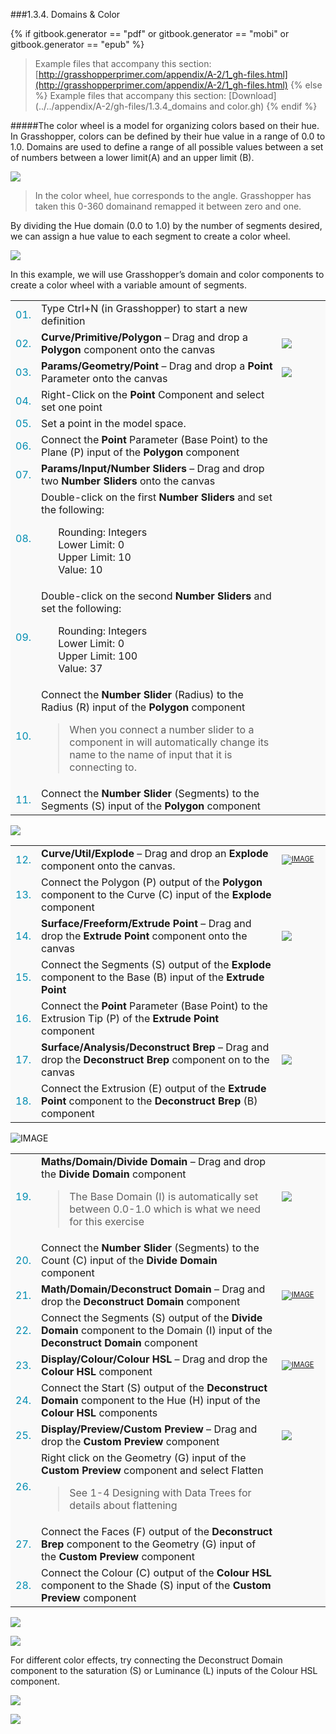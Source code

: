 <style>
td:nth-child(1) {color: #008DB2}
td:nth-child(3)	{font-size: 70%;width: 15%;}
td {background-color: #F9F9F9;}
thead {display: none}
</style>
###1.3.4. Domains & Color

{% if gitbook.generator == "pdf" or gitbook.generator == "mobi" or gitbook.generator == "epub" %}
>Example files that accompany this section: [http://grasshopperprimer.com/appendix/A-2/1_gh-files.html](http://grasshopperprimer.com/appendix/A-2/1_gh-files.html)
{% else %}
>Example files that accompany this section: [Download](../../appendix/A-2/gh-files/1.3.4_domains and color.gh)
{% endif %}

#####The color wheel is a model for organizing colors based on their hue. In Grasshopper, colors can be defined by their hue value in a range of 0.0 to 1.0. Domains are used to define a range of all possible values between a set of numbers between a lower limit(A) and an upper limit (B).

![](images/1-3-4/1-3-4_01-color-wheel.png)
>In the color wheel, hue corresponds to the angle. Grasshopper has taken this 0-360 domainand remapped it between zero and one.

By dividing the Hue domain (0.0 to 1.0) by the number of segments desired, we can assign a hue value to each segment to create a color wheel.

![](images/1-3-4/1-3-4_02-segmented-color-wheels.png)

In this example, we will use Grasshopper’s domain and color components to create a color wheel with a variable amount of segments.

||||
|--|--|--|
|01.| Type Ctrl+N (in Grasshopper) to start a new definition||
|02.| **Curve/Primitive/Polygon** – Drag and drop a **Polygon** component onto the canvas|[![](images/1-3-4/1-3-4_03-polygon.png)](../../appendix/A-1/0_index-of-components.html#CPPolygon)|
|03.| **Params/Geometry/Point** – Drag and drop a **Point** Parameter onto the canvas|[![](images/1-3-4/1-3-4_04-point.png)](../../appendix/A-1/0_index-of-components.html#PGPt)|
|04.| Right-Click on the **Point** Component and select set one point||
|05.| Set a point in the model space.||
|06.| Connect the **Point** Parameter (Base Point) to the Plane (P) input of the **Polygon** component||
|07.| **Params/Input/Number Sliders** – Drag and drop two **Number Sliders** onto the canvas||
|08.| Double-click on the first **Number Sliders** and set the following:<ul>Rounding: Integers<br>Lower Limit: 0<br>Upper Limit: 10<br>Value: 10</ul>||
|09.| Double-click on the second **Number Sliders** and set the following:<ul>Rounding: Integers<br>Lower Limit: 0<br>Upper Limit: 100<br>Value: 37</ul>||
|10.| Connect the **Number Slider** (Radius) to the Radius (R) input of the **Polygon** component <blockquote>When you connect a number slider to a component in will automatically change its name to the name of input that it is connecting to.</blockquote>||
|11.| Connect the **Number Slider** (Segments) to the Segments (S) input of the **Polygon** component|||

![](images/1-3-4/1-3-4_06-connected-sliders.png)

||||
|--|--|--|
|12.| **Curve/Util/Explode** – Drag and drop an **Explode** component onto the canvas.|[![IMAGE](images/1-3-4/1-3-4_07-explode.png)](../../appendix/A-1/0_index-of-components.html#CUExplode)|
|13.| Connect the Polygon (P) output of the **Polygon** component to the Curve (C) input of the **Explode** component||
|14.| **Surface/Freeform/Extrude Point** – Drag and drop the **Extrude Point** component onto the canvas|[![](images/1-3-4/1-3-4_08-extrude.png)](../../appendix/A-1/0_index-of-components.html#SFExtrPt)|
|15.| Connect the Segments (S) output of the **Explode** component to the Base (B) input of the **Extrude Point**||
|16.| Connect the **Point** Parameter (Base Point) to the Extrusion Tip (P) of the **Extrude Point** component||
|17.| **Surface/Analysis/Deconstruct Brep** – Drag and drop the **Deconstruct Brep** component on to the canvas|[![](images/1-3-4/1-3-4_09-deconstruct-brep.png)](../../appendix/A-1/0_index-of-components.html#SADeBrep)|
|18.| Connect the Extrusion (E) output of the **Extrude Point** component to the **Deconstruct Brep** (B) component|||

![IMAGE](images/1-3-4/1-3-4_09b-definition2.png)

||||
|--|--|--|
|19.| **Maths/Domain/Divide Domain** – Drag and drop the **Divide Domain** component<blockquote>The Base Domain (I) is automatically set between 0.0-1.0 which is what we need for this exercise</blockquote>|[![](images/1-3-4/1-3-4_10a-divide-domain.png)](../../appendix/A-1/0_index-of-components.html#MDDivide)|
|20.| Connect the **Number Slider** (Segments) to the Count (C) input of the **Divide Domain** component||
|21.| **Math/Domain/Deconstruct Domain** – Drag and drop the **Deconstruct Domain** component|[![IMAGE](images/1-3-4/1-3-4_10b-deconstruct-domain.png)](../../appendix/A-1/0_index-of-components.html#MDDeDomain)|
|22.| Connect the Segments (S) output of the **Divide Domain** component to the Domain (I) input of the **Deconstruct Domain** component||
|23.| **Display/Colour/Colour HSL** – Drag and drop the **Colour HSL** component|[![IMAGE](images/1-3-4/1-3-4_11-colour-HSL.png)](../../appendix/A-1/0_index-of-components.html#DCHSL)|
|24.| Connect the Start (S) output of the **Deconstruct Domain** component to the Hue (H) input of the **Colour HSL** components||
|25.| **Display/Preview/Custom Preview** – Drag and drop the **Custom Preview** component|[![](images/1-3-4/1-3-4_12-custom-preview.png)](../../appendix/A-1/0_index-of-components.html#DPPreview)|
|26.| Right click on the Geometry (G) input of the **Custom Preview** component and select Flatten<blockquote>See 1-4 Designing with Data Trees for details about flattening</blockquote>||
|27.| Connect the Faces (F) output of the **Deconstruct Brep** component to the Geometry (G) input of the **Custom Preview** component||
|28.| Connect the Colour (C) output of the **Colour HSL** component to the Shade (S) input of the **Custom Preview** component|||

![](images/1-3-4/1-3-4_13-connected-definition.png)

![](images/1-3-4/1-3-4_14-example-result.png)

For different color effects, try connecting the Deconstruct Domain component to the saturation (S) or Luminance (L) inputs of the Colour HSL component.

![](images/1-3-4/1-3-4_15-saturation.png)

![](images/1-3-4/1-3-4_16-large-example.png)

